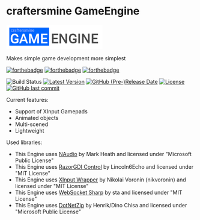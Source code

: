 # craftersmine GameEngine

![Logo](https://github.com/craftersmine/craftersmine-GameEngine/raw/master/logo.png)

Makes simple game development more simplest

[![forthebadge](https://forthebadge.com/images/badges/built-with-love.svg)](https://forthebadge.com) [![forthebadge](https://forthebadge.com/images/badges/made-with-c-sharp.svg)](https://forthebadge.com) [![forthebadge](https://forthebadge.com/images/badges/powered-by-electricity.svg)](https://forthebadge.com)

![Build Status](http://craftersmine-srv.ddns.net:8080/job/craftersmine%20GameEngine/badge/icon) [![Latest Version](https://img.shields.io/github/tag/craftersmine/craftersmine-GameEngine.svg)](https://github.com/craftersmine/craftersmine-GameEngine/tags) [![GitHub (Pre-)Release Date](https://img.shields.io/github/release-date-pre/craftersmine/craftersmine-GameEngine.svg)](https://github.com/craftersmine/craftersmine-GameEngine/releases) [![License](https://img.shields.io/github/license/craftersmine/craftersmine-GameEngine.svg)](https://github.com/craftersmine/craftersmine-GameEngine/blob/master/LICENSE) [![GitHub last commit](https://img.shields.io/github/last-commit/craftersmine/craftersmine-GameEngine.svg)](https://github.com/craftersmine/craftersmine-GameEngine/commits/master)

Current features:
- Support of XInput Gamepads
- Animated objects
- Multi-scened
- Lightweight

Used libraries:

* This Engine uses [NAudio](https://github.com/naudio/NAudio) by Mark Heath and licensed under "Microsoft Public License"
* This Engine uses [RazorGDI Control](https://github.com/hepper/RazorGDI) by Lincoln6Echo and licensed under "MIT License"
* This Engine uses [XInput Wrapper](https://github.com/nikvoronin/XInput.Wrapper) by Nikolai Voronin (nikvoronin) and licensed under "MIT License"
* This Engine uses [WebSocket Sharp](https://github.com/sta/websocket-sharp) by sta and licensed under "MIT License"
* This Engine uses [DotNetZip](https://github.com/haf/DotNetZip.Semverd) by Henrik/Dino Chisa and licensed under "Microsoft Public License"
